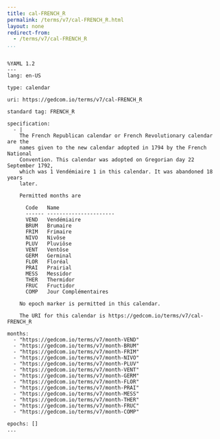 ```yaml
---
title: cal-FRENCH_R
permalink: /terms/v7/cal-FRENCH_R.html
layout: none
redirect-from:
  - /terms/v7/cal-FRENCH_R
...
```


```

%YAML 1.2
---
lang: en-US

type: calendar

uri: https://gedcom.io/terms/v7/cal-FRENCH_R

standard tag: FRENCH_R

specification:
  - |
    The French Republican calendar or French Revolutionary calendar are the
    names given to the new calendar adopted in 1794 by the French National
    Convention. This calendar was adopted on Gregorian day 22 September 1792,
    which was 1 Vendémiaire 1 in this calendar. It was abandoned 18 years
    later.
    
    Permitted months are
    
      Code   Name
      ------ ----------------------
      VEND   Vendémiaire
      BRUM   Brumaire
      FRIM   Frimaire
      NIVO   Nivôse
      PLUV   Pluviôse
      VENT   Ventôse
      GERM   Germinal
      FLOR   Floréal
      PRAI   Prairial
      MESS   Messidor
      THER   Thermidor
      FRUC   Fructidor
      COMP   Jour Complémentaires
    
    No epoch marker is permitted in this calendar.
    
    The URI for this calendar is https://gedcom.io/terms/v7/cal-FRENCH_R

months:
  - "https://gedcom.io/terms/v7/month-VEND"
  - "https://gedcom.io/terms/v7/month-BRUM"
  - "https://gedcom.io/terms/v7/month-FRIM"
  - "https://gedcom.io/terms/v7/month-NIVO"
  - "https://gedcom.io/terms/v7/month-PLUV"
  - "https://gedcom.io/terms/v7/month-VENT"
  - "https://gedcom.io/terms/v7/month-GERM"
  - "https://gedcom.io/terms/v7/month-FLOR"
  - "https://gedcom.io/terms/v7/month-PRAI"
  - "https://gedcom.io/terms/v7/month-MESS"
  - "https://gedcom.io/terms/v7/month-THER"
  - "https://gedcom.io/terms/v7/month-FRUC"
  - "https://gedcom.io/terms/v7/month-COMP"

epochs: []
...

```
